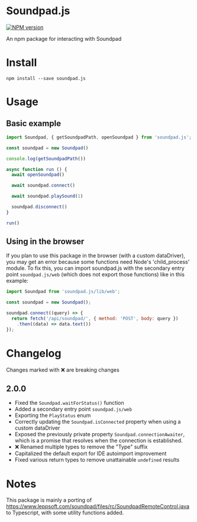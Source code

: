 # Soundpad.js

<a href="https://npmjs.org/package/soundpad.js" title="View this project on NPM"><img src="https://img.shields.io/npm/v/soundpad.js.svg" alt="NPM version" /></a>

An npm package for interacting with Soundpad

# Install

`npm install --save soundpad.js`

# Usage

## Basic example

```js
import Soundpad, { getSoundpadPath, openSoundpad } from 'soundpad.js';

const soundpad = new Soundpad()

console.log(getSoundpadPath())

async function run () {
  await openSoundpad()

  await soundpad.connect()

  await soundpad.playSound(1)

  soundpad.disconnect()
}

run()
```

## Using in the browser

If you plan to use this package in the browser (with a custom dataDriver), you may get an error because some functions need Node's 'child_process' module. To fix this, you can import soundpad.js with the secondary entry point `soundpad.js/web` (which does not export those functions) like in this example:

```js
import Soundpad from 'soundpad.js/lib/web';

const soundpad = new Soundpad();

soundpad.connect((query) => {
  return fetch('/api/soundpad/', { method: 'POST', body: query })
    .then((data) => data.text())
});
```

# Changelog

Changes marked with ❌ are breaking changes

## 2.0.0

- Fixed the `Soundpad.waitForStatus()` function
- Added a secondary entry point `soundpad.js/web`
- Exporting the `PlayStatus` enum
- Correctly updating the `Soundpad.isConnected` property when using a custom dataDriver
- Exposed the previously private property `Soundpad.connectionAwaiter`, which is a promise that resolves when the connection is established.
- ❌ Renamed multiple types to remove the "Type" suffix
- Capitalized the default export for IDE autoimport improvement
- Fixed various return types to remove unattainable `undefined` results

# Notes

This package is mainly a porting of https://www.leppsoft.com/soundpad/files/rc/SoundpadRemoteControl.java to Typescript, with some utility functions added.
